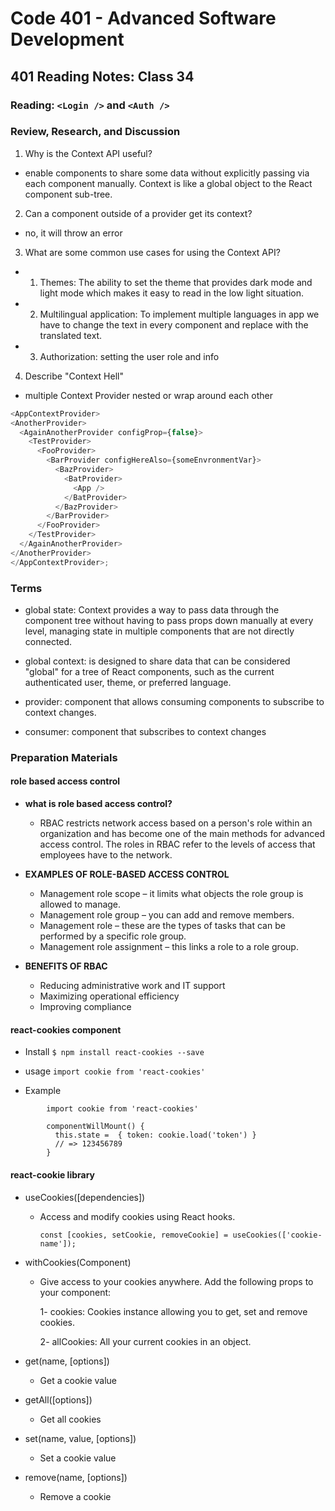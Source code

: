 # Code 401 - Advanced Software Development

## 401 Reading Notes: Class 34

### Reading: `<Login />` and `<Auth />`

### Review, Research, and Discussion

1. Why is the Context API useful?
  - enable components to share some data without explicitly passing via each component manually. Context is like a global object to the React component sub-tree.

2. Can a component outside of a provider get its context?
  - no, it will throw an error

3. What are some common use cases for using the Context API?
  - 1. Themes: The ability to set the theme that provides dark mode and light mode which makes it easy to read in the low light situation.

  - 2. Multilingual application: To implement multiple languages in app we have to change the text in every component and replace with the translated text. 
  
  - 3. Authorization: setting the user role and info

4. Describe "Context Hell"
  - multiple Context Provider nested or wrap around each other
  ```javascript
  <AppContextProvider>
  <AnotherProvider>
    <AgainAnotherProvider configProp={false}>
      <TestProvider>
        <FooProvider>
          <BarProvider configHereAlso={someEnvronmentVar}>
            <BazProvider>
              <BatProvider>
                <App />
              </BatProvider>
            </BazProvider>
          </BarProvider>
        </FooProvider>
      </TestProvider>
    </AgainAnotherProvider>
  </AnotherProvider>
</AppContextProvider>;
```

### Terms

- global state: Context provides a way to pass data through the component tree without having to pass props down manually at every level, managing state in multiple components that are not directly connected.

- global context: is designed to share data that can be considered "global" for a tree of React components, such as the current authenticated user, theme, or preferred language. 

- provider: component that allows consuming components to subscribe to context changes.

- consumer: component that subscribes to context changes

### Preparation Materials

  #### role based access control

  - **what is role based access control?**
       
       - RBAC restricts network access based on a person's role within an organization and has become one of the main methods for advanced access control. The roles in RBAC refer to the levels of access that employees have to the network.

  - **EXAMPLES OF ROLE-BASED ACCESS CONTROL**

       - Management role scope – it limits what objects the role group is allowed to manage.
       - Management role group – you can add and remove members.
       - Management role – these are the types of tasks that can be performed by a specific role group.
       - Management role assignment – this links a role to a role group.


  - **BENEFITS OF RBAC**
     - Reducing administrative work and IT support
     - Maximizing operational efficiency
     - Improving compliance


#### react-cookies component

 - Install
     `` $ npm install react-cookies --save ``
 - usage
      `` import cookie from 'react-cookies' ``
      
 -  Example

```
        import cookie from 'react-cookies'

        componentWillMount() {
          this.state =  { token: cookie.load('token') }
          // => 123456789
        }
```


#### react-cookie library

   - useCookies([dependencies])
        - Access and modify cookies using React hooks.

          ``const [cookies, setCookie, removeCookie] = useCookies(['cookie-name']);``
   - withCookies(Component)

      - Give access to your cookies anywhere. Add the following props to your component:

           1- cookies: Cookies instance allowing you to get, set and remove cookies.
           
           2- allCookies: All your current cookies in an object.

   - get(name, [options])
   
      - Get a cookie value
      
  - getAll([options])
  
     - Get all cookies
    
  - set(name, value, [options])
      
      - Set a cookie value
  
  - remove(name, [options])
       
       - Remove a cookie
